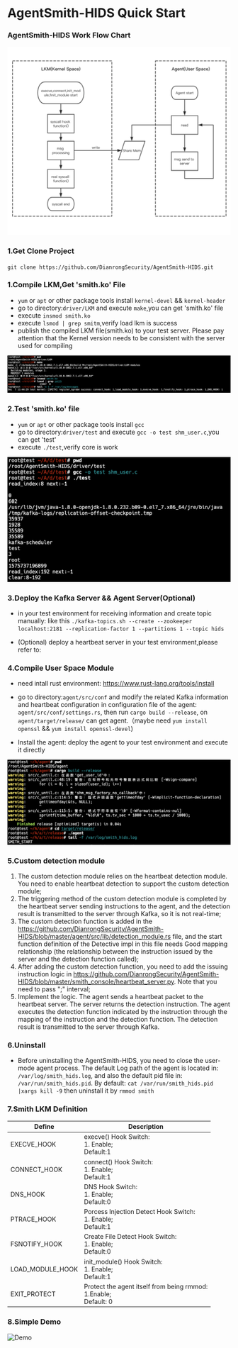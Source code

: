 # AgentSmith-HIDS Quick Start

### AgentSmith-HIDS Work Flow Chart

![simple_flow_chart](simple_flow_chart.png)



### 1.Get Clone Project

`git clone https://github.com/DianrongSecurity/AgentSmith-HIDS.git`



### 1.Compile LKM,Get 'smith.ko' File

* `yum` or `apt` or other package tools install `kernel-devel` && `kernel-header`
* go to directory:`driver/LKM` and execute `make`,you can get 'smith.ko' file
* execute `insmod smith.ko`
* execute `lsmod | grep smitm`,verify load lkm is success
* publish the compiled LKM file(smith.ko) to your test server. Please pay attention that the Kernel version needs to be consistent with the server used for compiling

![quick-start-01](quick-start-01.png)



### 2.Test 'smith.ko' file

* `yum` or `apt` or other package tools install `gcc`
* go to directory:`driver/test` and execute `gcc -o test shm_user.c`,you can get 'test'
* execute `./test`,verify core is work

![quick-start-02](quick-start-02.png)



### 3.Deploy the Kafka Server && Agent Server(Optional)

* in your test environment for receiving information and create topic manually:
  like this `./kafka-topics.sh --create --zookeeper localhost:2181 --replication-factor 1 --partitions 1 --topic hids`

* (Optional) deploy a heartbeat server in your test environment,please refer to:[](https://github.com/DianrongSecurity/AgentSmith-HIDS/tree/master/smith_console)



### 4.Compile User Space Module

* need intall rust environment: https://www.rust-lang.org/tools/install

* go to directory:`agent/src/conf` and modify the related Kafka information and heartbeat configuration in configuration file of the agent: `agent/src/conf/settings.rs`, then run `cargo build --release`, on `agent/target/release/` can get agent.（maybe need `yum install openssl` && `yum install openssl-devel`)

* Install the agent: deploy the agent to your test environment and execute it directly

![quick-start-03](quick-start-03.png)



### 5.Custom detection module

1. The custom detection module relies on the heartbeat detection module. You need to enable heartbeat detection to support the custom detection module;
2. The triggering method of the custom detection module is completed by the heartbeat server sending instructions to the agent, and the detection result is transmitted to the server through Kafka, so it is not real-time;
3. The custom detection function is added in the https://github.com/DianrongSecurity/AgentSmith-HIDS/blob/master/agent/src/lib/detection_module.rs file, and the start function definition of the Detective impl in this file needs Good mapping relationship (the relationship between the instruction issued by the server and the detection function called);
4. After adding the custom detection function, you need to add the issuing instruction logic in https://github.com/DianrongSecurity/AgentSmith-HIDS/blob/master/smith_console/heartbeat_server.py. Note that you need to pass ";" interval;
5. Implement the logic. The agent sends a heartbeat packet to the heartbeat server. The server returns the detection instruction. The agent executes the detection function indicated by the instruction through the mapping of the instruction and the detection function. The detection result is transmitted to the server through Kafka.


### 6.Uninstall
* Before uninstalling the AgentSmith-HIDS, you need to close the user-mode agent process. The default Log path of the agent is located in: `/var/log/smith_hids.log`, and also the default pid file in: `/var/run/smith_hids.pid`. By default: `cat /var/run/smith_hids.pid |xargs kill -9` then uninstall it by `rmmod smith`


### 7.Smith LKM Definition

| Define           | Description                                                  |
| ---------------- | ------------------------------------------------------------ |
| EXECVE_HOOK      | execve() Hook Switch:<br />1. Enable;<br />Default:1         |
| CONNECT_HOOK     | connect() Hook Switch:<br />1. Enable;<br />Default:1        |
| DNS_HOOK         | DNS Hook Switch:<br />1. Enable;<br />Default:0              |
| PTRACE_HOOK      | Porcess Injection Detect Hook Switch:<br />1. Enable;<br />Default:1 |
| FSNOTIFY_HOOK    | Create File Detect Hook Switch:<br />1. Enable;<br />Default:0 |
| LOAD_MODULE_HOOK | init_module() Hook Switch:<br />1. Enable;<br />Default:1    |
| EXIT_PROTECT     | Protect the agent itself from being rmmod:<br />1.Enable;<br />Default: 0 |


### 8.Simple Demo

![Demo](demo.gif)

